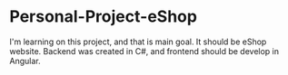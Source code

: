 # Personal-Project-eShop
I'm learning on this project, and that is main goal. It should be eShop website. Backend was created in C#, and frontend should be develop in Angular.
